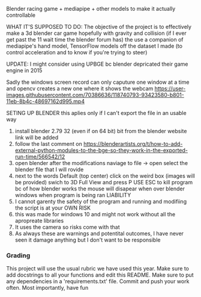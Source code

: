 Blender racing game + mediapipe + other models to make it actually controllable

WHAT IT'S SUPPOSED TO DO:
The objective of the project is to effectively make a 3d blender car game hopefully with gravity and collision (if I ever get past the 11 wait time the blender forum has) the
use a companion of mediapipe's hand model, TensorFlow models off the dataset I made (to control acceleration and to know if you're trying to steer)

UPDATE:
I might consider using UPBGE bc blender depricated their game engine in 2015


Sadly the windows screen record can only caputure one window at a time and opencv creates a new one where it shows the webcam
https://user-images.githubusercontent.com/70386636/118740793-93423580-b801-11eb-8b4c-48697162d995.mp4

SETING UP BLENDER
this aplies only if I can't export the file in an usable way
1. install blender 2.79 32 (even if on 64 bit) bit from the blender website link will be added
2. follow the last comment on https://blenderartists.org/t/how-to-add-external-python-modules-to-the-bge-so-they-work-in-the-exported-run-time/566542/12
3. open blender after the modifications naviage to file -> open select the blender file that I will rovide
4. next to the words Default (top center) click on the weird box (images will be provided) swich to 3D Full View and press P USE ESC to kill program bc of how blender works the mouse will disapear when over blender windows when program is being ran
LIABILITY
1. I cannot garenty the safety of the program and running and modifiing the script is at your OWN RISK
2. this was made for windows 10 and might not work without all the apropreate libraries
3. It uses the camera so risks come with that
4. As always these are warnings and potentital outcomes, I have never seen it damage anything but I don't want to be responsible




### Grading
This project will use the usual rubric we have used this year. Make sure to add docstrings to all your functions and edit this README. Make sure to put any dependencies in a 'requirements.txt' file. Commit and push your work often. Most importantly, have fun
